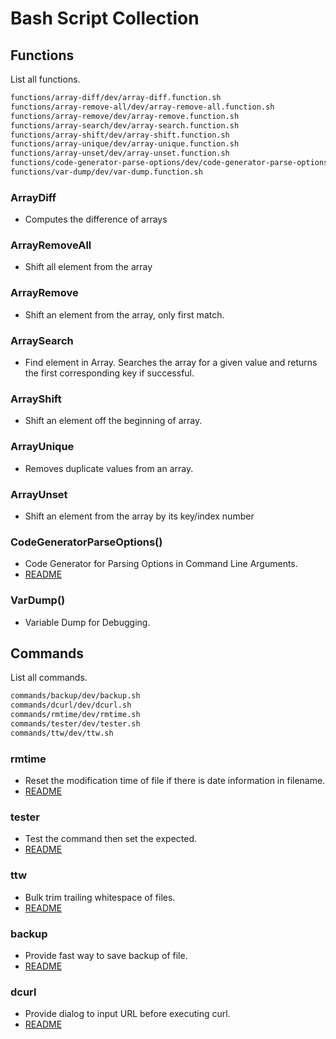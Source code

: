 # Bash Script Collection

## Functions

List all functions.

```txt
functions/array-diff/dev/array-diff.function.sh
functions/array-remove-all/dev/array-remove-all.function.sh
functions/array-remove/dev/array-remove.function.sh
functions/array-search/dev/array-search.function.sh
functions/array-shift/dev/array-shift.function.sh
functions/array-unique/dev/array-unique.function.sh
functions/array-unset/dev/array-unset.function.sh
functions/code-generator-parse-options/dev/code-generator-parse-options.function.sh
functions/var-dump/dev/var-dump.function.sh
```

### ArrayDiff

 - Computes the difference of arrays

### ArrayRemoveAll

 - Shift all element from the array

### ArrayRemove

 - Shift an element from the array, only first match.

### ArraySearch

 - Find element in Array. Searches the array for a given value and returns the first corresponding key if successful.

### ArrayShift

 - Shift an element off the beginning of array.

### ArrayUnique

 - Removes duplicate values from an array.

### ArrayUnset

 - Shift an element from the array by its key/index number

### CodeGeneratorParseOptions()

 - Code Generator for Parsing Options in Command Line Arguments.
 - [README](https://github.com/ijortengab/bash/tree/master/functions/code-generator-parse-options/dev)

### VarDump()

 - Variable Dump for Debugging.

## Commands

List all commands.

```txt
commands/backup/dev/backup.sh
commands/dcurl/dev/dcurl.sh
commands/rmtime/dev/rmtime.sh
commands/tester/dev/tester.sh
commands/ttw/dev/ttw.sh
```

### rmtime

 - Reset the modification time of file if there is date information in filename.
 - [README](https://github.com/ijortengab/bash/tree/master/commands/rmtime/dev)

### tester

 - Test the command then set the expected.
 - [README](https://github.com/ijortengab/bash/tree/master/commands/tester/dev)

### ttw

 - Bulk trim trailing whitespace of files.
 - [README](https://github.com/ijortengab/bash/tree/master/commands/ttw/dev)

### backup

 - Provide fast way to save backup of file.
 - [README](https://github.com/ijortengab/bash/tree/master/commands/backup/dev)

### dcurl

 - Provide dialog to input URL before executing curl.
 - [README](https://github.com/ijortengab/bash/tree/master/commands/dcurl/dev)
